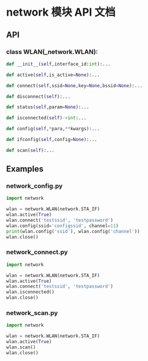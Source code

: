 # network 模块 API 文档

## API

### class WLAN(_network.WLAN):
``` python
def __init__(self,interface_id:int):...
```

``` python
def active(self,is_active=None):...
```

``` python
def connect(self,ssid=None,key=None,bssid=None):...
```

``` python
def disconnect(self):...
```

``` python
def status(self,param=None):...
```

``` python
def isconnected(self)->int:...
```

``` python
def config(self,*para,**kwargs):...
```

``` python
def ifconfig(self,config=None):...
```

``` python
def scan(self):...
```



## Examples

### network_config.py

```python
import network

wlan = network.WLAN(network.STA_IF)
wlan.active(True)
wlan.connect('testssid', 'testpassword')
wlan.config(ssid='configssid', channel=11)
print(wlan.config('ssid'), wlan.config('channel'))
wlan.close()

```
### network_connect.py

```python
import network

wlan = network.WLAN(network.STA_IF)
wlan.active(True)
wlan.connect('testssid', 'testpassword')
wlan.isconnected()
wlan.close()

```
### network_scan.py

```python
import network

wlan = network.WLAN(network.STA_IF)
wlan.active(True)
wlan.scan()
wlan.close()

```
